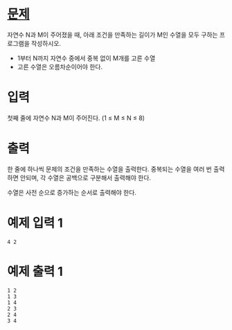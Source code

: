 # <a href="https://www.acmicpc.net/problem/15650" title="문제" target="_blank">문제</a>

자연수 N과 M이 주어졌을 때, 아래 조건을 만족하는 길이가 M인 수열을 모두 구하는 프로그램을 작성하시오.

- 1부터 N까지 자연수 중에서 중복 없이 M개를 고른 수열
- 고른 수열은 오름차순이어야 한다.

# 입력

첫째 줄에 자연수 N과 M이 주어진다. (1 ≤ M ≤ N ≤ 8)

# 출력

한 줄에 하나씩 문제의 조건을 만족하는 수열을 출력한다. 중복되는 수열을 여러 번 출력하면 안되며, 각 수열은 공백으로 구분해서 출력해야 한다.

수열은 사전 순으로 증가하는 순서로 출력해야 한다.



# 예제 입력 1
```
4 2
```
# 예제 출력 1
```
1 2
1 3
1 4
2 3
2 4
3 4
```
